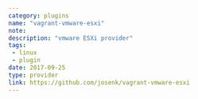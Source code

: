 ```yaml
---
category: plugins
name: "vagrant-vmware-esxi"
note: 
description: "vmware ESXi provider"
tags:
 - linux
 - plugin
date: 2017-09-25
type: provider
link: https://github.com/josenk/vagrant-vmware-esxi
---
```

